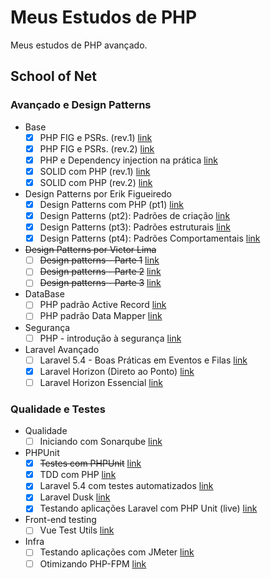 # Meus Estudos de PHP

Meus estudos de PHP avançado.

## School of Net

### Avançado e Design Patterns

- Base
    - [x] PHP FIG e PSRs. (rev.1) [link](https://www.schoolofnet.com/curso/php/linguagem-php/psrs/)
    - [x] PHP FIG e PSRs. (rev.2) [link](https://www.schoolofnet.com/curso/php/linguagem-php/php-fig-e-psrs-rev2/)
    - [x] PHP e Dependency injection na prática [link](https://www.schoolofnet.com/curso/php/linguagem-php/php-e-dependency-inje/)
    - [x] SOLID com PHP (rev.1) [link](https://www.schoolofnet.com/curso/php/design-patterns-e-php/solid-com-php/)
    - [x] SOLID com PHP (rev.2) [link](https://www.schoolofnet.com/curso/php/design-patterns-e-php/solid-com-php-rev2/)
- Design Patterns por Erik Figueiredo
    - [x] Design Patterns com PHP (pt1) [link](https://www.schoolofnet.com/curso/php/design-patterns-e-php/design-patterns-com-php-pt1/)
    - [x] Design Patterns (pt2): Padrões de criação [link](https://www.schoolofnet.com/curso/php/design-patterns-e-php/design-patterns-pt2-padroes-de-criacao/)
    - [x] Design Patterns (pt3): Padrões estruturais [link](https://www.schoolofnet.com/curso/php/design-patterns-e-php/design-patterns-padroes-estruturais/)
    - [x] Design Patterns (pt4): Padrões Comportamentais [link](https://www.schoolofnet.com/curso/php/design-patterns-e-php/design-patterns-parte-4/)
- ~~Design Patterns por Victor Lima~~
    - [ ] ~~Design patterns - Parte 1~~ [link](https://www.schoolofnet.com/curso/php/design-patterns-e-php/design-patterns-parte-1/)
    - [ ] ~~Design patterns - Parte 2~~ [link](https://www.schoolofnet.com/curso/php/design-patterns-e-php/design-patterns-parte-2/)
    - [ ] ~~Design patterns - Parte 3~~ [link](https://www.schoolofnet.com/curso/php/design-patterns-e-php/design-patterns-parte-3/)
- DataBase
    - [ ] PHP padrão Active Record [link](https://www.schoolofnet.com/curso/php/linguagem-php/php-padrao-active-record/)
    - [ ] PHP padrão Data Mapper [link](https://www.schoolofnet.com/curso/php/linguagem-php/php-padrao-data-mapper/)
- Segurança
    - [ ] PHP - introdução à segurança [link](https://www.schoolofnet.com/curso/php/linguagem-php/php-introducao-seguranca/)
- Laravel Avançado
    - [ ] Laravel 5.4 - Boas Práticas em Eventos e Filas [link](https://www.schoolofnet.com/curso/php/laravel/laravel54-eventos-e-filas/)
    - [x] Laravel Horizon (Direto ao Ponto) [link](https://www.schoolofnet.com/canal-direto-ao-ponto/laravel-horizon/)
    - [ ] Laravel Horizon Essencial [link](https://www.schoolofnet.com/curso/php/laravel/laravel-horizon-essencial/)

### Qualidade e Testes

- Qualidade
    - [ ] Iniciando com Sonarqube [link](https://www.schoolofnet.com/curso/seguranca/sonarqube/iniciando-com-sonarqube/)
- PHPUnit
    - [x] ~~Testes com PHPUnit~~ [link](https://www.schoolofnet.com/curso/php/outros-frameworks-php/testes-com-phpunit/)
    - [x] TDD com PHP [link](https://www.schoolofnet.com/curso/php/linguagem-php/tdd-com-php/)
    - [x] Laravel 5.4 com testes automatizados [link](https://www.schoolofnet.com/curso/php/laravel/laravel-54-com-tdd/)
    - [x] Laravel Dusk [link](https://www.schoolofnet.com/curso/php/laravel/laravel-dusk/)
    - [x] Testando aplicações Laravel com PHP Unit (live) [link](https://www.schoolofnet.com/aula-ao-vivo/testando-aplicacoes-laravel-com-php-unit/)
- Front-end testing
    - [ ] Vue Test Utils [link](https://www.schoolofnet.com/curso/frontend/vuejs/vue-test-utils/)
- Infra
    - [ ] Testando aplicações com JMeter [link](https://www.schoolofnet.com/curso/monitoramento/jmeter/testando-aplicacoes-com-jmeter/)
    - [ ] Otimizando PHP-FPM [link](https://www.schoolofnet.com/curso/php/linguagem-php/otimizando-php-fpm/)
